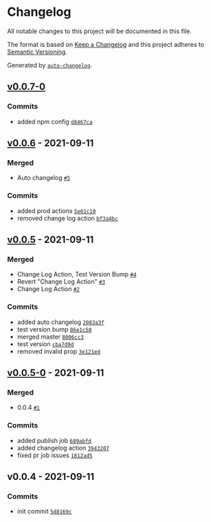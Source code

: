 # Changelog

All notable changes to this project will be documented in this file.

The format is based on [Keep a Changelog](https://keepachangelog.com/en/1.0.0/)
and this project adheres to [Semantic Versioning](https://semver.org/spec/v2.0.0.html).

Generated by [`auto-changelog`](https://github.com/CookPete/auto-changelog).

## [v0.0.7-0](https://github.com/dills122/patent-view-api/compare/v0.0.6...v0.0.7-0)

### Commits

- added npm config [`d8467ca`](https://github.com/dills122/patent-view-api/commit/d8467ca9b350d1c4b8d6ceefe47a83ba84e6f5df)

## [v0.0.6](https://github.com/dills122/patent-view-api/compare/v0.0.5...v0.0.6) - 2021-09-11

### Merged

- Auto changelog [`#5`](https://github.com/dills122/patent-view-api/pull/5)

### Commits

- added prod actions [`5e61c10`](https://github.com/dills122/patent-view-api/commit/5e61c1034d1456123f2f2095f5b2894984351261)
- removed change log action [`bf3a4bc`](https://github.com/dills122/patent-view-api/commit/bf3a4bcccafeda309c24c218d09bfc7d4dcb4917)

## [v0.0.5](https://github.com/dills122/patent-view-api/compare/v0.0.5-0...v0.0.5) - 2021-09-11

### Merged

- Change Log Action, Test Version Bump [`#4`](https://github.com/dills122/patent-view-api/pull/4)
- Revert "Change Log Action" [`#3`](https://github.com/dills122/patent-view-api/pull/3)
- Change Log Action [`#2`](https://github.com/dills122/patent-view-api/pull/2)

### Commits

- added auto changelog [`2083a3f`](https://github.com/dills122/patent-view-api/commit/2083a3f60d338b624d77e3dd7e8ae97e2e3e6ba4)
- test version bump [`86e1c58`](https://github.com/dills122/patent-view-api/commit/86e1c58a5337caa2d4a82a81efad7f32b4f5c67e)
- merged master [`8006cc3`](https://github.com/dills122/patent-view-api/commit/8006cc3f8744a79cc3b4d2e5510035d121dd1b6f)
- test version [`cba7d9d`](https://github.com/dills122/patent-view-api/commit/cba7d9deafcf3ce5c05f6b7278a075a90a0cbcf2)
- removed invalid prop [`3e121ed`](https://github.com/dills122/patent-view-api/commit/3e121ed4a1f1e25eafbe14aade4e0ed45910bf82)

## [v0.0.5-0](https://github.com/dills122/patent-view-api/compare/v0.0.4...v0.0.5-0) - 2021-09-11

### Merged

- 0.0.4 [`#1`](https://github.com/dills122/patent-view-api/pull/1)

### Commits

- added publish job [`689abfd`](https://github.com/dills122/patent-view-api/commit/689abfd1f0736bab908b868d2df1f3925a3c1fb6)
- added changelog action [`3943207`](https://github.com/dills122/patent-view-api/commit/3943207260ebcd3ec92404b6d1b333c97bf60cc2)
- fixed pr job issues [`1812ad5`](https://github.com/dills122/patent-view-api/commit/1812ad53247820054fc0a8b2d5522de66abe8bf4)

## v0.0.4 - 2021-09-11

### Commits

- init commit [`5d8169c`](https://github.com/dills122/patent-view-api/commit/5d8169ce7e20a7066bfed9eba301d3a241676794)
